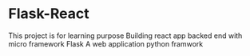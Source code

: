 # Flask-React
This project is for learning purpose 
Building react app backed end with micro framework Flask
A web application python framwork
